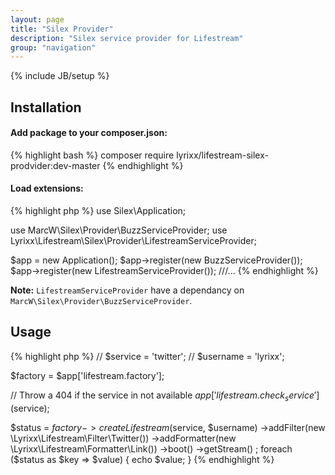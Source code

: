 ```yaml
---
layout: page
title: "Silex Provider"
description: "Silex service provider for Lifestream"
group: "navigation"
---
```

{% include JB/setup %}

Installation
------------

#### Add package to your composer.json:

{% highlight bash %}
composer require lyrixx/lifestream-silex-prodvider:dev-master
{% endhighlight %}

#### Load extensions:

{% highlight php %}
use Silex\Application;

use MarcW\Silex\Provider\BuzzServiceProvider;
use Lyrixx\Lifestream\Silex\Provider\LifestreamServiceProvider;

$app = new Application();
$app->register(new BuzzServiceProvider());
$app->register(new LifestreamServiceProvider());
///...
{% endhighlight %}

**Note:** `LifestreamServiceProvider` have a dependancy
on `MarcW\Silex\Provider\BuzzServiceProvider`.

Usage
-----

{% highlight php %}
// $service = 'twitter';
// $username = 'lyrixx';

$factory = $app['lifestream.factory'];

// Throw a 404 if the service in not available
$app['lifestream.check_service']($service);

$status = $factory
    ->createLifestream($service, $username)
    ->addFilter(new \Lyrixx\Lifestream\Filter\Twitter())
    ->addFormatter(new \Lyrixx\Lifestream\Formatter\Link())
    ->boot()
    ->getStream()
;
foreach ($status as $key => $value) {
    echo $value;
}
{% endhighlight %}
